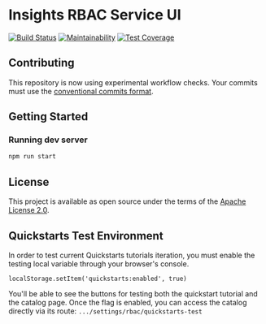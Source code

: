 # Insights RBAC Service UI

[![Build Status](https://travis-ci.org/RedHatInsights/insights-rbac-ui.svg?branch=master)](https://travis-ci.org/RedHatInsights/insights-rbac-ui)
[![Maintainability](https://api.codeclimate.com/v1/badges/54d13cab52391734d841/maintainability)](https://codeclimate.com/github/RedHatInsights/insights-rbac-ui/maintainability)
[![Test Coverage](https://api.codeclimate.com/v1/badges/54d13cab52391734d841/test_coverage)](https://codeclimate.com/github/RedHatInsights/insights-rbac-ui/test_coverage)

## Contributing

This repository is now using experimental workflow checks. Your commits must use the [conventional commits format](https://www.conventionalcommits.org/en/v1.0.0/#examples).

## Getting Started

### Running dev server

```bash
npm run start
```

## License

This project is available as open source under the terms of the [Apache License 2.0](http://www.apache.org/licenses/LICENSE-2.0).

## Quickstarts Test Environment

In order to test current Quickstarts tutorials iteration, you must enable the testing local variable through your browser's console.

```localStorage.setItem('quickstarts:enabled', true)```

You'll be able to see the buttons for testing both the quickstart tutorial and the catalog page.
Once the flag is enabled, you can access the catalog directly via its route:
```.../settings/rbac/quickstarts-test```

